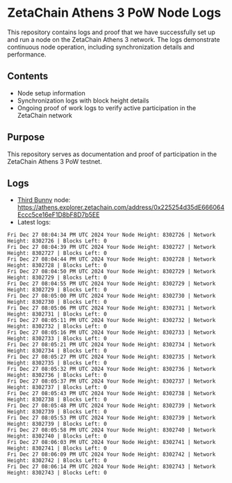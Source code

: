 # ZetaChain Athens 3 PoW Node Logs
This repository contains logs and proof that we have successfully set up and run a node on the ZetaChain Athens 3 network. The logs demonstrate continuous node operation, including synchronization details and performance.

## Contents
- Node setup information
- Synchronization logs with block height details
- Ongoing proof of work logs to verify active participation in the ZetaChain network

## Purpose
This repository serves as documentation and proof of participation in the ZetaChain Athens 3 PoW testnet.

## Logs

- [Third Bunny](https://thirdbunny.xyz/) node: https://athens.explorer.zetachain.com/address/0x225254d35dE666064Eccc5ce16eF1D8bF8D7b5EE
- Latest logs:
```
Fri Dec 27 08:04:34 PM UTC 2024 Your Node Height: 8302726 | Network Height: 8302726 | Blocks Left: 0
Fri Dec 27 08:04:39 PM UTC 2024 Your Node Height: 8302727 | Network Height: 8302727 | Blocks Left: 0
Fri Dec 27 08:04:44 PM UTC 2024 Your Node Height: 8302728 | Network Height: 8302728 | Blocks Left: 0
Fri Dec 27 08:04:50 PM UTC 2024 Your Node Height: 8302729 | Network Height: 8302729 | Blocks Left: 0
Fri Dec 27 08:04:55 PM UTC 2024 Your Node Height: 8302729 | Network Height: 8302729 | Blocks Left: 0
Fri Dec 27 08:05:00 PM UTC 2024 Your Node Height: 8302730 | Network Height: 8302730 | Blocks Left: 0
Fri Dec 27 08:05:06 PM UTC 2024 Your Node Height: 8302731 | Network Height: 8302731 | Blocks Left: 0
Fri Dec 27 08:05:11 PM UTC 2024 Your Node Height: 8302732 | Network Height: 8302732 | Blocks Left: 0
Fri Dec 27 08:05:16 PM UTC 2024 Your Node Height: 8302733 | Network Height: 8302733 | Blocks Left: 0
Fri Dec 27 08:05:21 PM UTC 2024 Your Node Height: 8302734 | Network Height: 8302734 | Blocks Left: 0
Fri Dec 27 08:05:27 PM UTC 2024 Your Node Height: 8302735 | Network Height: 8302735 | Blocks Left: 0
Fri Dec 27 08:05:32 PM UTC 2024 Your Node Height: 8302736 | Network Height: 8302736 | Blocks Left: 0
Fri Dec 27 08:05:37 PM UTC 2024 Your Node Height: 8302737 | Network Height: 8302737 | Blocks Left: 0
Fri Dec 27 08:05:43 PM UTC 2024 Your Node Height: 8302738 | Network Height: 8302738 | Blocks Left: 0
Fri Dec 27 08:05:48 PM UTC 2024 Your Node Height: 8302739 | Network Height: 8302739 | Blocks Left: 0
Fri Dec 27 08:05:53 PM UTC 2024 Your Node Height: 8302739 | Network Height: 8302739 | Blocks Left: 0
Fri Dec 27 08:05:58 PM UTC 2024 Your Node Height: 8302740 | Network Height: 8302740 | Blocks Left: 0
Fri Dec 27 08:06:03 PM UTC 2024 Your Node Height: 8302741 | Network Height: 8302741 | Blocks Left: 0
Fri Dec 27 08:06:09 PM UTC 2024 Your Node Height: 8302742 | Network Height: 8302742 | Blocks Left: 0
Fri Dec 27 08:06:14 PM UTC 2024 Your Node Height: 8302743 | Network Height: 8302743 | Blocks Left: 0
```
